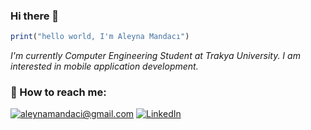 ### Hi there 👋

```javascript
print("hello world, I'm Aleyna Mandacı")
```
*I'm currently Computer Engineering Student at Trakya University. I am interested in mobile application development.*


### 📨 How to reach me:

<a href="mailto:aleynamandaci@gmail.com">![aleynamandaci@gmail.com](https://img.shields.io/badge/Gmail-D14836?style=for-the-badge&logo=gmail&logoColor=white)</a> <a href="<https://www.linkedin.com/in/aleynamandaci/>">![LinkedIn](https://img.shields.io/badge/LinkedIn-0077B5?style=for-the-badge&logo=linkedin&logoColor=white)</a>


